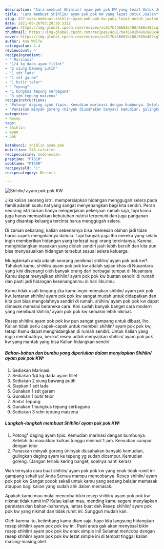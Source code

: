 ```yaml
---
description: "Cara membuat Shihlin/ ayam pok pok KW yang lezat Untuk Jualan"
title: "Cara membuat Shihlin/ ayam pok pok KW yang lezat Untuk Jualan"
slug: 827-cara-membuat-shihlin-ayam-pok-pok-kw-yang-lezat-untuk-jualan
date: 2021-06-26T05:28:50.532Z
image: https://img-global.cpcdn.com/recipes/ac817b436601b480/680x482cq70/shihlin-ayam-pok-pok-kw-foto-resep-utama.jpg
thumbnail: https://img-global.cpcdn.com/recipes/ac817b436601b480/680x482cq70/shihlin-ayam-pok-pok-kw-foto-resep-utama.jpg
cover: https://img-global.cpcdn.com/recipes/ac817b436601b480/680x482cq70/shihlin-ayam-pok-pok-kw-foto-resep-utama.jpg
author: Ann Wolfe
ratingvalue: 4.4
reviewcount: 4
recipeingredient:
- " Marinasi"
- "1/4 kg dada ayam fillet"
- "2 siung bawang putih"
- "1 sdt lada"
- "1 sdt garam"
- "1 butir telor"
- " Tepung"
- "1 bungkus tepung serbaguna"
- "3 sdm tepung maizena"
recipeinstructions:
- "Potong² daging ayam tipis. Kemudian marinasi dengan bumbunya. Setelah itu masukkan kulkas tunggu minimal 1 jam. Kemudian campur dengan telor"
- "Panaskan minyak goreng (minyak diusahakan banyak) kemudian, gulingkan daging ayam ke tepung yg sudah dicampur. Kemudian goreng. (Jangan terlalu kering banget, soalnya nanti keras)"
categories:
- Resep
tags:
- shihlin
- ayam
- pok

katakunci: shihlin ayam pok 
nutrition: 243 calories
recipecuisine: Indonesian
preptime: "PT31M"
cooktime: "PT45M"
recipeyield: "1"
recipecategory: Dessert

---
```



![Shihlin/ ayam pok pok KW](https://img-global.cpcdn.com/recipes/ac817b436601b480/680x482cq70/shihlin-ayam-pok-pok-kw-foto-resep-utama.jpg)

Jika kalian seorang istri, mempersiapkan hidangan menggugah selera pada famili adalah suatu hal yang sangat menyenangkan bagi kita sendiri. Peran seorang istri bukan hanya mengerjakan pekerjaan rumah saja, tapi kamu juga harus memastikan kebutuhan nutrisi terpenuhi dan juga panganan yang disantap keluarga tercinta harus menggugah selera.

Di zaman  sekarang, kalian sebenarnya bisa memesan olahan jadi tidak harus capek mengolahnya dahulu. Tapi banyak juga lho mereka yang selalu ingin memberikan hidangan yang terlezat bagi orang tercintanya. Karena, menghidangkan masakan yang diolah sendiri jauh lebih bersih dan kita pun bisa menyesuaikan hidangan tersebut sesuai selera keluarga. 



Mungkinkah anda adalah seorang penikmat shihlin/ ayam pok pok kw?. Tahukah kamu, shihlin/ ayam pok pok kw adalah sajian khas di Nusantara yang kini disenangi oleh banyak orang dari berbagai tempat di Nusantara. Kamu dapat menyajikan shihlin/ ayam pok pok kw buatan sendiri di rumah dan pasti jadi hidangan kesenanganmu di hari liburmu.

Kamu tidak usah bingung jika kamu ingin memakan shihlin/ ayam pok pok kw, lantaran shihlin/ ayam pok pok kw sangat mudah untuk didapatkan dan kita pun bisa mengolahnya sendiri di rumah. shihlin/ ayam pok pok kw dapat dimasak memalui beraneka cara. Kini sudah banyak banget cara modern yang membuat shihlin/ ayam pok pok kw semakin lebih nikmat.

Resep shihlin/ ayam pok pok kw pun sangat gampang untuk dibuat, lho. Kalian tidak perlu capek-capek untuk membeli shihlin/ ayam pok pok kw, tetapi Kamu dapat menghidangkan di rumah sendiri. Untuk Kalian yang ingin membuatnya, berikut resep untuk menyajikan shihlin/ ayam pok pok kw yang mantab yang bisa Kalian hidangkan sendiri.

<!--inarticleads1-->

##### Bahan-bahan dan bumbu yang diperlukan dalam menyiapkan Shihlin/ ayam pok pok KW:

1. Sediakan  Marinasi:
1. Sediakan 1/4 kg dada ayam fillet
1. Sediakan 2 siung bawang putih
1. Siapkan 1 sdt lada
1. Gunakan 1 sdt garam
1. Gunakan 1 butir telor
1. Ambil  Tepung:
1. Gunakan 1 bungkus tepung serbaguna
1. Sediakan 3 sdm tepung maizena




<!--inarticleads2-->

##### Langkah-langkah membuat Shihlin/ ayam pok pok KW:

1. Potong² daging ayam tipis. Kemudian marinasi dengan bumbunya. Setelah itu masukkan kulkas tunggu minimal 1 jam. Kemudian campur dengan telor
1. Panaskan minyak goreng (minyak diusahakan banyak) kemudian, gulingkan daging ayam ke tepung yg sudah dicampur. Kemudian goreng. (Jangan terlalu kering banget, soalnya nanti keras)




Wah ternyata cara buat shihlin/ ayam pok pok kw yang enak tidak rumit ini gampang sekali ya! Anda Semua mampu mencobanya. Resep shihlin/ ayam pok pok kw Sangat cocok sekali untuk kamu yang sedang belajar memasak ataupun bagi kalian yang sudah ahli dalam memasak.

Apakah kamu mau mulai mencoba bikin resep shihlin/ ayam pok pok kw nikmat tidak rumit ini? Kalau kalian mau, mending kamu segera menyiapkan peralatan dan bahan-bahannya, lantas buat deh Resep shihlin/ ayam pok pok kw yang nikmat dan tidak rumit ini. Sungguh mudah kan. 

Oleh karena itu, ketimbang kamu diam saja, hayo kita langsung hidangkan resep shihlin/ ayam pok pok kw ini. Pasti anda gak akan menyesal bikin resep shihlin/ ayam pok pok kw enak simple ini! Selamat mencoba dengan resep shihlin/ ayam pok pok kw lezat simple ini di tempat tinggal kalian masing-masing,oke!.


